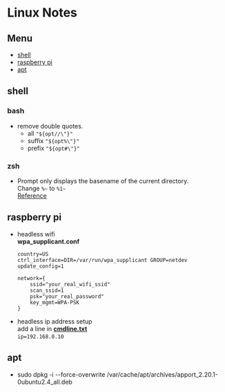 # Linux Notes

## Menu
- [shell](#shell)
- [raspberry pi](#raspberry-pi)
- [apt](#ap)

## shell
### bash
- remove double quotes.
	- all `"${opt//\"}"`
	- suffix `"${opt%\"}"`
	- prefix `"${opt#\"}"` 

### zsh
* Prompt only displays the basename of the current directory.  
    Change `%~` to `%1~`  
    [Reference](http://zsh.sourceforge.net/Doc/Release/Prompt-Expansion.html) 
    
## raspberry pi
 * headless wifi  
 	**wpa_supplicant.conf**
	```
	country=US
	ctrl_interface=DIR=/var/run/wpa_supplicant GROUP=netdev
	update_config=1

	network={
		ssid="your_real_wifi_ssid"
		scan_ssid=1
		psk="your_real_password"
		key_mgmt=WPA-PSK
	}
	```
* headless ip address setup  
add a line in [**cmdline.txt**](https://elinux.org/RPi_cmdline.txt)  
`ip=192.168.0.10`

## apt
- sudo dpkg -i --force-overwrite /var/cache/apt/archives/apport_2.20.1-0ubuntu2.4_all.deb
